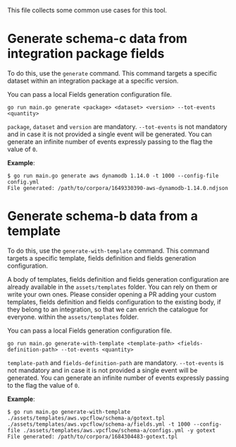 This file collects some common use cases for this tool.

# Generate schema-c data from integration package fields

To do this, use the `generate` command. This command targets a specific dataset within an integration package at a specific version.

You can pass a local Fields generation configuration file.

`go run main.go generate <package> <dataset> <version> --tot-events <quantity>`

`package`, `dataset` and `version` are mandatory. `--tot-events` is not mandatory and in case it is not provided a single event will be generated. You can generate an infinite number of events expressly passing to the flag the value of `0`. 

**Example**:

```shell
$ go run main.go generate aws dynamodb 1.14.0 -t 1000 --config-file config.yml
File generated: /path/to/corpora/1649330390-aws-dynamodb-1.14.0.ndjson
```

# Generate schema-b data from a template

To do this, use the `generate-with-template` command. This command targets a specific template, fields definition and fields generation configuration.

A body of templates, fields definition and fields generation configuration are already available in the `assets/templates` folder. You can rely on them or write your own ones. Please consider opening a PR adding your custom templates, fields definition and fields configuration to the existing body, if they belong to an integration, so that we can enrich the catalogue for everyone.
 within the `assets/templates` folder.

You can pass a local Fields generation configuration file.

`go run main.go generate-with-template <template-path> <fields-definition-path> --tot-events <quantity>`

`template-path` and `fields-definition-path` are mandatory. `--tot-events` is not mandatory and in case it is not provided a single event will be generated. You can generate an infinite number of events expressly passing to the flag the value of `0`.

**Example**:

```shell
$ go run main.go generate-with-template ./assets/templates/aws.vpcflow/schema-a/gotext.tpl ./assets/templates/aws.vpcflow/schema-a/fields.yml -t 1000 --config-file ./assets/templates/aws.vpcflow/schema-a/configs.yml -y gotext
File generated: /path/to/corpora/1684304483-gotext.tpl
```

